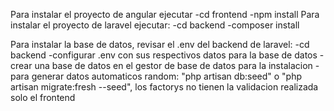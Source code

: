 Para instalar el proyecto de angular ejecutar
    -cd frontend
    -npm install
Para instalar el proyecto de laravel ejecutar:
    -cd backend
    -composer install

Para instalar la base de datos, revisar el .env del backend de laravel:
    -cd backend
    -configurar .env con sus respectivos datos para la base de datos
    - crear una base de datos en el gestor de base de datos para la instalacion
    - para generar datos automaticos random: "php artisan db:seed" o "php artisan migrate:fresh --seed", los factorys no tienen la validacion realizada solo el frontend